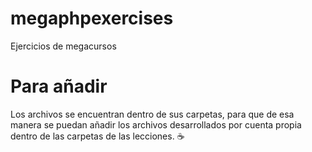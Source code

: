 # megaphpexercises
Ejercicios de megacursos

# Para añadir
Los archivos se encuentran dentro de sus carpetas, para que de esa manera
se puedan añadir los archivos desarrollados por cuenta propia dentro
de las carpetas de las lecciones. :coffee:
